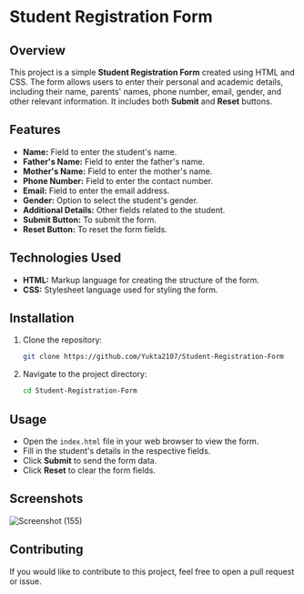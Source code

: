 # Student Registration Form

## Overview

This project is a simple **Student Registration Form** created using HTML and CSS. 
The form allows users to enter their personal and academic details, including their name, 
parents' names, phone number, email, gender, and other relevant information. It includes 
both **Submit** and **Reset** buttons.

## Features

- **Name:** Field to enter the student's name.
- **Father's Name:** Field to enter the father's name.
- **Mother's Name:** Field to enter the mother's name.
- **Phone Number:** Field to enter the contact number.
- **Email:** Field to enter the email address.
- **Gender:** Option to select the student's gender.
- **Additional Details:** Other fields related to the student.
- **Submit Button:** To submit the form.
- **Reset Button:** To reset the form fields.

## Technologies Used

- **HTML:** Markup language for creating the structure of the form.
- **CSS:** Stylesheet language used for styling the form.

## Installation

1. Clone the repository:
    ```bash
    git clone https://github.com/Yukta2107/Student-Registration-Form
    ```
2. Navigate to the project directory:
    ```bash
    cd Student-Registration-Form
    ```
## Usage

- Open the `index.html` file in your web browser to view the form.
- Fill in the student's details in the respective fields.
- Click **Submit** to send the form data.
- Click **Reset** to clear the form fields.

## Screenshots

![Screenshot (155)](https://github.com/user-attachments/assets/7202b38d-b7e3-4b52-b2ac-ed05f4b26d71)

## Contributing

If you would like to contribute to this project, feel free to open a pull request or issue.
